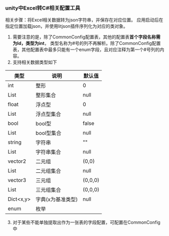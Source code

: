 ### unity中Excel转C#相关配置工具

相关步骤：将Excel相关数据转为json字符串，并保存在对应位置。
应用启动后在指定位置加载json，并使用litjson插件序列化为对应的类对象。

1. 需要注意的是，除了CommonConfig配置表，其他的配置表**首个字段名称需为Id，类型为int**，
   类型名称为#号的列不再解析。除了CommonConfig配置表，其他配置表中最多只能有一个enum字段，且对应注释为第一个#号列的内容。
2. 支持相关数据类型如下

| 类型            | 说明         | 默认值     |
|---------------|------------|---------|
| int           | 整形         | 0       |
| List<int>     | 整形集合       | null    |
| float         | 浮点型        | 0       |
| List<float>   | 浮点型集合      | null    |
| bool          | bool型      | false   |
| List<bool>    | bool型集合    | null    |
| string        | 字符串        | ""      |
| List<string>  | 字符串集合      | null    |
| vector2       | 二元组        | (0,0)   |
| List<vector2> | 二元组集合      | null    |
| vector3       | 三元组        | (0,0,0) |
| List<vector3> | 三元组集合      | (0,0,0) |
| Dict<x,y>     | 字典(x为基准类型) | null    |
| enum          | 枚举         |         |  

3. 对于某些不能单独提取出作为一张表的字段配置，可配置在CommonConfig中
